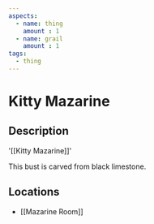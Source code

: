 ```yaml
---
aspects: 
  - name: thing
    amount : 1
  - name: grail
    amount : 1
tags:
  - thing
---
```


# Kitty Mazarine

## Description
'[[Kitty Mazarine]]'

This bust is carved from black limestone.
## Locations
- [[Mazarine Room]]